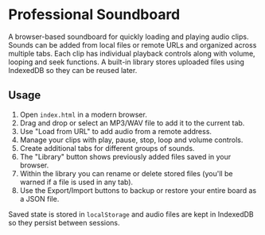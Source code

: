 # Professional Soundboard

A browser-based soundboard for quickly loading and playing audio clips. Sounds can be added from local files or remote URLs and organized across multiple tabs. Each clip has individual playback controls along with volume, looping and seek functions. A built-in library stores uploaded files using IndexedDB so they can be reused later.

## Usage

1. Open `index.html` in a modern browser.
2. Drag and drop or select an MP3/WAV file to add it to the current tab.
3. Use "Load from URL" to add audio from a remote address.
4. Manage your clips with play, pause, stop, loop and volume controls.
5. Create additional tabs for different groups of sounds.
6. The "Library" button shows previously added files saved in your browser.
7. Within the library you can rename or delete stored files (you'll be warned if a file is used in any tab).
8. Use the Export/Import buttons to backup or restore your entire board as a JSON file.

Saved state is stored in `localStorage` and audio files are kept in IndexedDB so they persist between sessions.
